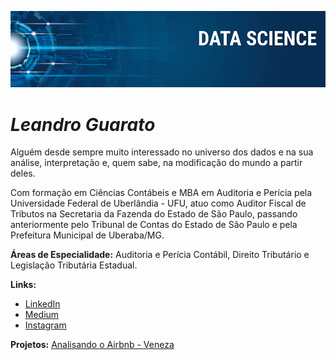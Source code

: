 <p align="center">
  <img src="banner.png" >
</p>

# **_Leandro Guarato_**

Alguém desde sempre muito interessado no universo dos dados e na sua análise, interpretação e, quem sabe, na modificação do mundo a partir deles.

Com formação em Ciências Contábeis e MBA em Auditoria e Perícia pela Universidade Federal de Uberlândia - UFU, atuo como Auditor Fiscal de Tributos na Secretaria da Fazenda do Estado de São Paulo, passando anteriormente pelo Tribunal de Contas do Estado de São Paulo e  pela Prefeitura Municipal de Uberaba/MG.

**Áreas de Especialidade:** Auditoria e Perícia Contábil, Direito Tributário e Legislação Tributária Estadual.

**Links:**
* [LinkedIn](https://www.linkedin.com/in/leandro-guarato-2469181ab/)
* [Medium](https://medium.com/@lguarato)
* [Instagram](https://www.instagram.com/leandroguarato)

**Projetos:**
[Analisando o Airbnb - Veneza](https://github.com/leandroguarato/data_science)
